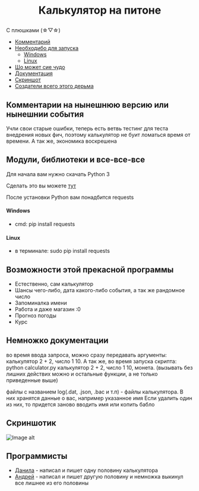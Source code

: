 # <p align="center">  Калькулятор на питоне
С плюшками 	(☆▽☆)
* [Комментарий](#комментарии-на-нынешнюю-версию-или-нынешнии-события)
* [Необходибо для запуска](#модули-библиотеки-и-все-все-все)
  * [Windows](#Windows)
  * [Linux](#Linux)
* [Шо может сие чудо](#Возможности-этой-прекасной-программы)
* [Документация](#немножко-документации)
* [Скриншот](#Скриншотик)
* [Создатели всего этого дерьма](#программисты)
## Комментарии на нынешнюю версию или нынешнии события
Учли свои старые ошибки, теперь есть ветвь тестинг для  теста внедрения новых фич, поэтому калькулятор не буит ломаться время от времени. А так же, экономика воскрешена
## Модули, библиотеки и все-все-все
Для начала вам нужно скачать Python 3

Сделать это вы можете [тут](https://www.python.org/)

После установки Python вам понадбится requests
#### Windows
* cmd: pip install requests
#### Linux
* в терминале: sudo pip install requests 

## Возможности этой прекасной программы
* Естественно, сам калькулятор
* Шансы чего-либо, дата какого-либо события, а так же рандомное число
* Запоминалка имени
* Работа и даже магазин :0
* Прогноз погоды
* Курс

## Немножко документации
во время ввода запроса, можно сразу передавать аргументы: калькулятор 2 + 2, число 1 10.
А так же, во время запуска скрипта: python calculator.py калькулятор 2 + 2, число 1 10, монета.
(вызывать без лишних действих можно и остальные функции, а не только приведенные выше)

файлы с названием log(.dat, .json, .bac и т.п) - файлы калькулятора. В них хранятся данные о вас, например указанное имя
Если удалить один из них, то придется заново вводить имя или копить бабло
## Скриншотик
![Image alt](https://pp.userapi.com/c855616/v855616663/4cfe1/daJ2-P1x2C4.jpg)
## Программисты
* [Данила](https://vk.com/ferowenso) - написал и пишет одну половину калькулятора
* [Андрей](https://vk.com/slava_a_i_r) - написал и пишет другую половину и  немножка выкинул все лишнее из его половины
